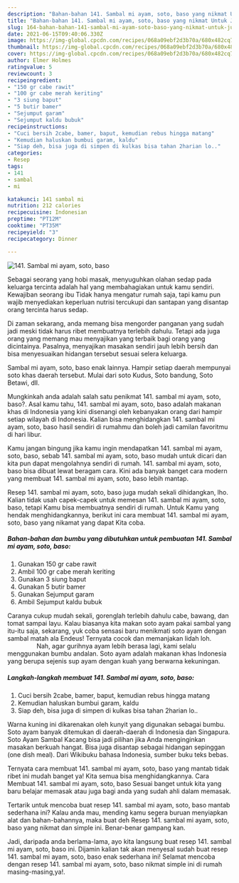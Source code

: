 ```yaml
---
description: "Bahan-bahan 141. Sambal mi ayam, soto, baso yang nikmat Untuk Jualan"
title: "Bahan-bahan 141. Sambal mi ayam, soto, baso yang nikmat Untuk Jualan"
slug: 164-bahan-bahan-141-sambal-mi-ayam-soto-baso-yang-nikmat-untuk-jualan
date: 2021-06-15T09:40:06.330Z
image: https://img-global.cpcdn.com/recipes/068a09ebf2d3b70a/680x482cq70/141-sambal-mi-ayam-soto-baso-foto-resep-utama.jpg
thumbnail: https://img-global.cpcdn.com/recipes/068a09ebf2d3b70a/680x482cq70/141-sambal-mi-ayam-soto-baso-foto-resep-utama.jpg
cover: https://img-global.cpcdn.com/recipes/068a09ebf2d3b70a/680x482cq70/141-sambal-mi-ayam-soto-baso-foto-resep-utama.jpg
author: Elmer Holmes
ratingvalue: 5
reviewcount: 3
recipeingredient:
- "150 gr cabe rawit"
- "100 gr cabe merah keriting"
- "3 siung baput"
- "5 butir bamer"
- "Sejumput garam"
- "Sejumput kaldu bubuk"
recipeinstructions:
- "Cuci bersih 2cabe, bamer, baput, kemudian rebus hingga matang"
- "Kemudian haluskan bumbui garam, kaldu"
- "Siap deh, bisa juga di simpen di kulkas bisa tahan 2harian lo.."
categories:
- Resep
tags:
- 141
- sambal
- mi

katakunci: 141 sambal mi 
nutrition: 212 calories
recipecuisine: Indonesian
preptime: "PT12M"
cooktime: "PT35M"
recipeyield: "3"
recipecategory: Dinner

---
```



![141. Sambal mi ayam, soto, baso](https://img-global.cpcdn.com/recipes/068a09ebf2d3b70a/680x482cq70/141-sambal-mi-ayam-soto-baso-foto-resep-utama.jpg)

Sebagai seorang yang hobi masak, menyuguhkan olahan sedap pada keluarga tercinta adalah hal yang membahagiakan untuk kamu sendiri. Kewajiban seorang ibu Tidak hanya mengatur rumah saja, tapi kamu pun wajib menyediakan keperluan nutrisi tercukupi dan santapan yang disantap orang tercinta harus sedap.

Di zaman  sekarang, anda memang bisa mengorder panganan yang sudah jadi meski tidak harus ribet membuatnya terlebih dahulu. Tetapi ada juga orang yang memang mau menyajikan yang terbaik bagi orang yang dicintainya. Pasalnya, menyajikan masakan sendiri jauh lebih bersih dan bisa menyesuaikan hidangan tersebut sesuai selera keluarga. 

Sambal mi ayam, soto, baso enak lainnya. Hampir setiap daerah mempunyai soto khas daerah tersebut. Mulai dari soto Kudus, Soto bandung, Soto Betawi, dll.

Mungkinkah anda adalah salah satu penikmat 141. sambal mi ayam, soto, baso?. Asal kamu tahu, 141. sambal mi ayam, soto, baso adalah makanan khas di Indonesia yang kini disenangi oleh kebanyakan orang dari hampir setiap wilayah di Indonesia. Kalian bisa menghidangkan 141. sambal mi ayam, soto, baso hasil sendiri di rumahmu dan boleh jadi camilan favoritmu di hari libur.

Kamu jangan bingung jika kamu ingin mendapatkan 141. sambal mi ayam, soto, baso, sebab 141. sambal mi ayam, soto, baso mudah untuk dicari dan kita pun dapat mengolahnya sendiri di rumah. 141. sambal mi ayam, soto, baso bisa dibuat lewat beragam cara. Kini ada banyak banget cara modern yang membuat 141. sambal mi ayam, soto, baso lebih mantap.

Resep 141. sambal mi ayam, soto, baso juga mudah sekali dihidangkan, lho. Kalian tidak usah capek-capek untuk memesan 141. sambal mi ayam, soto, baso, tetapi Kamu bisa membuatnya sendiri di rumah. Untuk Kamu yang hendak menghidangkannya, berikut ini cara membuat 141. sambal mi ayam, soto, baso yang nikamat yang dapat Kita coba.

<!--inarticleads1-->

##### Bahan-bahan dan bumbu yang dibutuhkan untuk pembuatan 141. Sambal mi ayam, soto, baso:

1. Gunakan 150 gr cabe rawit
1. Ambil 100 gr cabe merah keriting
1. Gunakan 3 siung baput
1. Gunakan 5 butir bamer
1. Gunakan Sejumput garam
1. Ambil Sejumput kaldu bubuk


Caranya cukup mudah sekali, gorenglah terlebih dahulu cabe, bawang, dan tomat sampai layu. Kalau biasanya kita makan soto ayam pakai sambal yang itu-itu saja, sekarang, yuk coba sensasi baru menikmati soto ayam dengan sambal matah ala Endeus! Ternyata cocok dan memanjakan lidah loh. ⠀⠀⠀⠀⠀⠀ Nah, agar gurihnya ayam lebih berasa lagi, kami selalu menggunakan bumbu andalan. Soto ayam adalah makanan khas Indonesia yang berupa sejenis sup ayam dengan kuah yang berwarna kekuningan. 

<!--inarticleads2-->

##### Langkah-langkah membuat 141. Sambal mi ayam, soto, baso:

1. Cuci bersih 2cabe, bamer, baput, kemudian rebus hingga matang
1. Kemudian haluskan bumbui garam, kaldu
1. Siap deh, bisa juga di simpen di kulkas bisa tahan 2harian lo..


Warna kuning ini dikarenakan oleh kunyit yang digunakan sebagai bumbu. Soto ayam banyak ditemukan di daerah-daerah di Indonesia dan Singapura. Soto Ayam Sambal Kacang bisa jadi pilihan jika Anda menginginkan masakan berkuah hangat. Bisa juga disantap sebagai hidangan sepinggan (one dish meal). Dari Wikibuku bahasa Indonesia, sumber buku teks bebas. 

Ternyata cara membuat 141. sambal mi ayam, soto, baso yang mantab tidak ribet ini mudah banget ya! Kita semua bisa menghidangkannya. Cara Membuat 141. sambal mi ayam, soto, baso Sesuai banget untuk kita yang baru belajar memasak atau juga bagi anda yang sudah ahli dalam memasak.

Tertarik untuk mencoba buat resep 141. sambal mi ayam, soto, baso mantab sederhana ini? Kalau anda mau, mending kamu segera buruan menyiapkan alat dan bahan-bahannya, maka buat deh Resep 141. sambal mi ayam, soto, baso yang nikmat dan simple ini. Benar-benar gampang kan. 

Jadi, daripada anda berlama-lama, ayo kita langsung buat resep 141. sambal mi ayam, soto, baso ini. Dijamin kalian tak akan menyesal sudah buat resep 141. sambal mi ayam, soto, baso enak sederhana ini! Selamat mencoba dengan resep 141. sambal mi ayam, soto, baso nikmat simple ini di rumah masing-masing,ya!.

